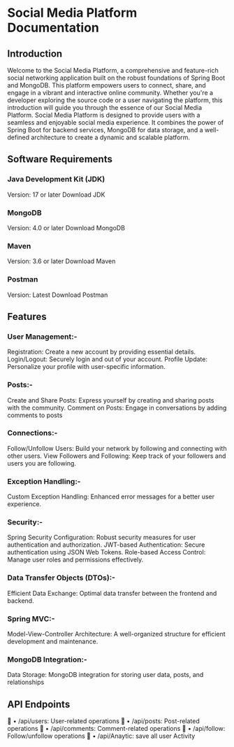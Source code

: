 # Social Media Platform Documentation #

## Introduction ##
Welcome to the Social Media Platform, a comprehensive and feature-rich social networking application built on the robust foundations of Spring Boot and MongoDB. This platform empowers users to connect, share, and engage in a vibrant and interactive online community. Whether you're a developer exploring the source code or a user navigating the platform, this introduction will guide you through the essence of our Social Media Platform. Social Media Platform is designed to provide users with a seamless and enjoyable social media experience. It combines the power of Spring Boot for backend services, MongoDB for data storage, and a well-defined architecture to create a dynamic and scalable platform.


## Software Requirements ##
### Java Development Kit (JDK) ###
Version: 17 or later
Download JDK

### MongoDB ###
Version: 4.0 or later
Download MongoDB

### Maven ###
Version: 3.6 or later
Download Maven

### Postman ###
Version: Latest
Download Postman

## Features ## 
### User Management:-
Registration: Create a new account by providing essential details.
Login/Logout: Securely login and out of your account.
Profile Update: Personalize your profile with user-specific information.
### Posts:-
Create and Share Posts: Express yourself by creating and sharing posts with the community.
Comment on Posts: Engage in conversations by adding comments to posts
### Connections:-
Follow/Unfollow Users: Build your network by following and connecting with other users.
View Followers and Following: Keep track of your followers and users you are following.
### Exception Handling:-
Custom Exception Handling: Enhanced error messages for a better user experience.
### Security:-
Spring Security Configuration: Robust security measures for user authentication and authorization.
JWT-based Authentication: Secure authentication using JSON Web Tokens.
Role-based Access Control: Manage user roles and permissions effectively.
### Data Transfer Objects (DTOs):-
Efficient Data Exchange: Optimal data transfer between the frontend and backend.
### Spring MVC:-
Model-View-Controller Architecture: A well-organized structure for efficient development and maintenance.
### MongoDB Integration:-
Data Storage: MongoDB integration for storing user data, posts, and relationships

## API Endpoints

• /api/users: User-related operations

• /api/posts: Post-related operations

• /api/comments: Comment-related operations

• /api/follow: Follow/unfollow operations

• /api/Anaytic: save all user Activity
